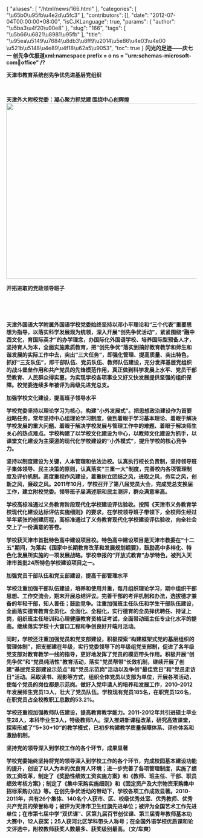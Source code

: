 {
    "aliases": [
        "/html/news/166.html"
    ],
    "categories": [
        "\u65b0\u95fb\u4e2d\u5fc3"
    ],
    "contributors": [],
    "date": "2012-07-04T00:00:00+08:00",
    "isCJKLanguage": true,
    "params": {
        "author": "\u5ba3\u4f20\u90e8"
    },
    "slug": "166",
    "tags": [
        "\u5b66\u6821\u8981\u95fb"
    ],
    "title": "\u95ea\u5149\u7684\u8db3\u8ff9\u2014\u5e86\u4e03\u4e00 \u521b\u5148\u4e89\u4f18\u62a5\u9053",
    "toc": true
}
**闪光的足迹——庆七一 创先争优报道xml:namespace prefix = o ns = "urn:schemas-microsoft-com:office:office" /?**

**天津市教育系统创先争优先进基层党组织**

 

 ****天津外大附校党委：凝心聚力抓党建 围绕中心创辉煌**** **<img
    src="https://cdn.tfls.online/mirror/full/55a18e8d9303d1d0f4e146e9ea7da4b8aec30a64.jpg"
    style="display:block;margin-left:auto;margin-right:auto;"
    decoding="async"
    fetchpriority="auto"
    loading="lazy"
    height="465"
    width="600"
/>**

**开拓进取的党政领导班子**

 

 

**天津外国语大学附属外国语学校党委始终坚持以邓小平理论和“三个代表”重要思想为指导，以落实科学发展观为统领，深入开展“创先争优活动”，紧紧围绕“融中西文化，育国际英才”的办学理念，办国际化外国语学校、培养国际型预备人才，坚持育人为本，全面实施素质教育，把“创先争优”落实到搞好教育教学和师生和谐发展的实际工作中去，突出“三大任务”，即强化管理、提高质量、突出特色，抓好“三支队伍”，即干部队伍、党员队伍、教师队伍建设，充分发挥基层党组织的战斗堡垒作用和共产党员的先锋模范作用，真正做到科学发展上水平、党员干部受教育、人民群众得实惠，为实现学校各项事业又好又快发展提供坚强的组织保障。校党委连续多年被评为局级先进党总支。**

**加强学校文化建设，提高班子领导水平**

**学校党委坚持以理论学习为核心，构建“小外发展式”。把思想政治建设作为首要战略任务，常年坚持中心组理论学习制度，做到着眼于学习基本理论、着眼于解决学校发展的重大问题、着眼于解决学校发展与管理工作中的难题、着眼于解决师生关心的热点难点。学校构建了以学校文化建设为中心，以教师文化建设为抓手，以课堂文化建设为主渠道的现代化学校建设的“小外模式”，提升学校的核心竞争力。**

**坚持以制度建设为关键，人本管理和依法治校。认真执行校长负责制，坚持领导班子集体领导、民主决策的原则，认真落实“三重一大”制度，完善校内各项管理制度及评价机制。高度重视作风建设，着重树立团结之风，进取之风，务实之风，创新之风，廉政之风。2011年10月，学校召开了第八届党员大会，完成党总支换届工作，建立附校党委。领导班子届满述职和民主测评，群众满意率高。**

**学校高标准通过义务教育阶段现代化学校建设评估验收。按照《天津市义务教育学校现代化建设达标评估实施细则》的要求，在学校领导班子带领下，全校师生经过半年紧张的创建历程，高标准通过了义务教育现代化学校建设评估验收，向全社会交上了一份满意的答卷。**

**学校获天津市首批特色高中建设项目校。特色高中建设项目是天津市教委在“十二五”期间，为落实《国家中长期教育改革和发展规划纲要》，鼓励高中多样化、特色化发展所实施的一项发展战略。学校申报的“开放式教育”办学特色，被列入天津市首批24所特色学校建设项目之一。**

**加强党员干部队伍和党支部建设，提高干部管理水平**

**学校注重加强干部队伍建设，培养和使用并重，每月组织理论学习，期中组织干部思想、工作交流会，期末开展总结评议。完善干部的考评机制和办法，选拔德才兼备的年轻干部，知人善任；鼓励竞争。注重加强班主任队伍和学生干部队伍建设，全面落实德育教育全员化、全面化、全程化，实行德育的全员择优聘任、持证上岗，组织班主任培训和心理健康教育资格证考试，全面带动班主任专业化水平的提高。继续落实学校十大窗口工程和争创良好开端月活动。**

**同时，学校还注重加强党员和党支部建设，积极探索“构建框架式党的基层组织的管理体制”，把支部建在年级，实行党委领导下的年级组党支部制，促进了各年级党支部对教育教学一线的指导，更好地发挥了党员的模范带头作用。积极开展“创先争优”和“党员纯洁性”教育活动，落实“党员帮带”长效机制，继续开展了创建“基层党支部建设示范点”和“党员示范岗”活动以及争创“最佳党日”和“党员走访日”活动。采取读书、观影等方式，组织全体党员以支部为单位，开展各项活动，使每个党员的岗位都是示范岗。做好入党申请人的培养和发展工作，2010-2012年发展师生党员13人，壮大了党员队伍。学校现有党员185名，在职党员126名，在职党员占全校教职工总数的53.2%。**

**学校还重视加强教师队伍建设，提高教育教学能力。2011-2012年共引进硕士毕业生28人，本科毕业生3人，特级教师1人。深入推进新课程改革，研究高效课堂，探索形成了“5+30+10”的教学模式，已初步构建教学质量保障体系、评价体系和激励机制。**

**坚持党的领导深入到学校工作的各个环节，成果显著**

**学校党委始终坚持将党的领导深入到学校工作的各个环节，完成校园基本建设功能的提升，创设了以人为本的优良育人环境；进一步完善了各项管理制度，实施了绩效工资改革，制定了《奖励性绩效工资实施方案》和《教师、班主任、干部、职员绩效考核方案》；制定了《集中采购实施细则》和《固定资产及大宗物资采购集中招标采购办法》等。在创先争优活动的带动下，学校各项工作成效显著。2010-2011年，共有26个集体、140名个人获市、区、校级优秀处室、优秀教师、优秀共产党员的荣誉称号；被评为天津市卫生红旗先进单位；被评为全国艺术工作先进单位；在市第七届中学“双优课”、区第九届百节创优课、第三届青年教师基本功大赛中，12人获奖；25人获河北区学科带头人称号；在全国外语学校优质课和论文评选中，附校教师获奖人数最多、获奖级别最高。（文/车爽）**

